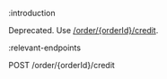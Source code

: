 :introduction

Deprecated. Use [/order/{orderId}/credit](/endpoints/POST/order/{orderId}/credit/).

:relevant-endpoints

POST /order/{orderId}/credit
